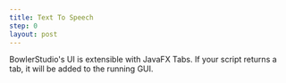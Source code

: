 ```yaml
---
title: Text To Speech
step: 0
layout: post
---
```


BowlerStudio's UI is extensible with JavaFX Tabs. If your script returns a tab, it will be added to the running GUI. 

<script src="https://gist.github.com/madhephaestus/a3bf40807728ed83dd99.js"></script>
